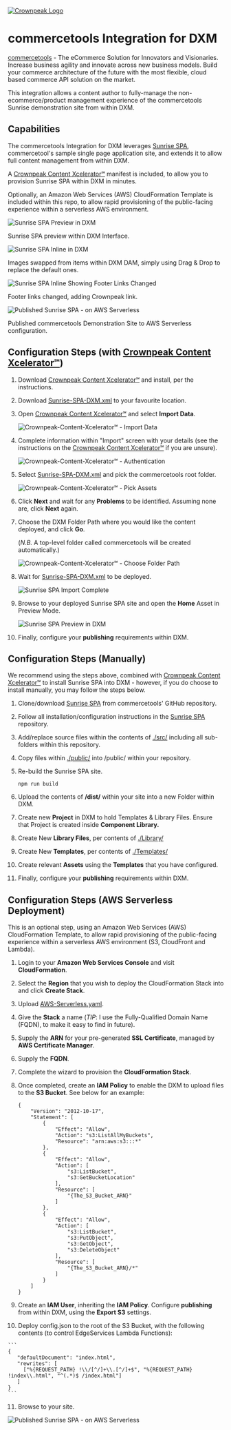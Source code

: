 <a href="https://www.crownpeak.com/" target="_blank">![Crownpeak Logo](../../images/logo/crownpeak-logo.png?raw=true "Crownpeak Logo")</a>

# commercetools Integration for DXM

<a href="https://commercetools.com/" target="_blank">commercetools</a> - The eCommerce Solution for Innovators and
Visionaries. Increase business agility and innovate across new business models. Build your commerce architecture of the
future with the most flexible, cloud based commerce API solution on the market.

This integration allows a content author to fully-manage the non-ecommerce/product management experience of the
commercetools Sunrise demonstration site from within DXM.

## Capabilities
The commercetools Integration for DXM leverages <a href="https://github.com/commercetools/sunrise-spa" target="_blank">Sunrise SPA</a>,
commercetool's sample single page application site, and extends it to allow full content management from within DXM.

A <a href="https://github.com/crownpeak/content-xcelerator" target="_blank">Crownpeak Content Xcelerator℠</a>
manifest is included, to allow you to provision Sunrise SPA within DXM in minutes.

Optionally, an Amazon Web Services (AWS) CloudFormation Template is included within this repo, to allow rapid provisioning of
the public-facing experience within a serverless AWS environment.

![Sunrise SPA Preview in DXM](../../images/screenshots/commercetools/commercetools-screenshot-1.png?raw=true "Sunrise SPA Preview in DXM")

Sunrise SPA preview within DXM Interface.

![Sunrise SPA Inline in DXM](../../images/screenshots/commercetools/commercetools-screenshot-2.png?raw=true "Sunrise SPA Inline in DXM")

Images swapped from items within DXM DAM, simply using Drag & Drop to replace the default ones.

![Sunrise SPA Inline Showing Footer Links Changed](../../images/screenshots/commercetools/commercetools-screenshot-3.png?raw=true "Sunrise SPA Inline Showing Footer Links Changed")

Footer links changed, adding Crownpeak link.

![Published Sunrise SPA - on AWS Serverless](../../images/screenshots/commercetools/commercetools-screenshot-4.png?raw=true "Published Sunrise SPA - on AWS Serverless")

Published commercetools Demonstration Site to AWS Serverless configuration.

## Configuration Steps (with <a href="https://github.com/crownpeak/content-xcelerator" target="_blank">Crownpeak Content Xcelerator℠</a>)
 1) Download <a href="https://github.com/crownpeak/content-xcelerator" target="_blank">Crownpeak Content Xcelerator℠</a> and
    install, per the instructions.

 2) Download <a href="./Crownpeak-Content-Xcelerator℠/Sunrise-SPA-DXM.xml" target="_blank">Sunrise-SPA-DXM.xml</a> to your
    favourite location.

 3) Open <a href="https://github.com/crownpeak/content-xcelerator" target="_blank">Crownpeak Content Xcelerator℠</a> and
    select **Import Data**.
 
    ![Crownpeak-Content-Xcelerator℠ - Import Data](../../images/screenshots/commercetools/content-xcelerator-import-data.png?raw=true "Crownpeak-Content-Xcelerator℠ - Import Data")
 
 4) Complete information within "Import" screen with your details (see the instructions on the <a href="https://github.com/crownpeak/content-xcelerator" target="_blank">Crownpeak Content Xcelerator℠</a>
    if you are unsure).
    
    ![Crownpeak-Content-Xcelerator℠ - Authentication](../../images/screenshots/commercetools/content-xcelerator-authentication.png?raw=true "Crownpeak-Content-Xcelerator℠ - Authentication")
         
 5) Select <a href="./Crownpeak-Content-Xcelerator℠/Sunrise-SPA-DXM.xml" target="_blank">Sunrise-SPA-DXM.xml</a> and pick
    the commercetools root folder.
    
    ![Crownpeak-Content-Xcelerator℠ - Pick Assets](../../images/screenshots/commercetools/content-xcelerator-export-settings.png?raw=true "Crownpeak-Content-Xcelerator℠ - Pick Assets")
 
 6) Click **Next** and wait for any **Problems** to be identified. Assuming none are, click **Next** again.
 
 7) Choose the DXM Folder Path where you would like the content deployed, and click **Go**.
 
    (_N.B._ A top-level folder called commercetools will be created automatically.)
 
    ![Crownpeak-Content-Xcelerator℠ - Choose Folder Path](../../images/screenshots/commercetools/content-xcelerator-top-folder.png?raw=true "Crownpeak-Content-Xcelerator℠ - Choose Folder Path")
        
 8) Wait for <a href="./Crownpeak-Content-Xcelerator℠/Sunrise-SPA-DXM.xml" target="_blank">Sunrise-SPA-DXM.xml</a> to
    be deployed.
    
    ![Sunrise SPA Import Complete](../../images/screenshots/commercetools/content-xcelerator-import-complete.png?raw=true "Sunrise SPA Import Complete")    
    
 9) Browse to your deployed Sunrise SPA site and open the **Home** Asset in Preview Mode.
 
    ![Sunrise SPA Preview in DXM](../../images/screenshots/commercetools/commercetools-screenshot-1.png?raw=true "Sunrise SPA Preview in DXM")

 10) Finally, configure your **publishing** requirements within DXM.

## Configuration Steps (Manually)
We recommend using the steps above, combined with <a href="https://github.com/crownpeak/content-xcelerator" target="_blank">Crownpeak Content Xcelerator℠</a>
to install Sunrise SPA into DXM - however, if you do choose to install manually, you may follow the steps below.

 1) Clone/download <a href="https://github.com/commercetools/sunrise-spa" target="_blank">Sunrise SPA</a> from
    commercetools' GitHub repository.
    
 2) Follow all installation/configuration instructions in the <a href="https://github.com/commercetools/sunrise-spa" target="_blank">Sunrise SPA</a>
    repository.
    
 3) Add/replace source files within the contents of <a href="./src/" target="_blank">./src/</a> including all sub-folders within
    this repository.
    
 4) Copy files within <a href="./public/" target="_blank">./public/</a> into /public/ within your repository.
    
 5) Re-build the Sunrise SPA site.
 
    ```
    npm run build
    ```
    
 6) Upload the contents of **/dist/** within your site into a new Folder within DXM.

 7) Create new **Project** in DXM to hold Templates & Library Files. Ensure that Project is created inside **Component Library.**
 
 8) Create New **Library Files**, per contents of <a href="./Library/" target="_blank">./Library/</a>
 
 9) Create New **Templates**, per contents of <a href="./Templates/" target="_blank">./Templates/</a>

 10) Create relevant **Assets** using the **Templates** that you have configured.
 
 11) Finally, configure your **publishing** requirements within DXM. 

## Configuration Steps (AWS Serverless Deployment)
This is an optional step, using an Amazon Web Services (AWS) CloudFormation Template, to allow rapid provisioning of
the public-facing experience within a serverless AWS environment (S3, CloudFront and Lambda).

 1) Login to your **Amazon Web Services Console** and visit **CloudFormation**.
 
 2) Select the **Region** that you wish to deploy the CloudFormation Stack into and click **Create Stack**.
 
 3) Upload <a href="https://github.com/ptylr/Lambda-at-Edge/blob/master/CloudFormation/AWS-Serverless.yaml" target="_blank">AWS-Serverless.yaml</a>.
 
 4) Give the **Stack** a name (_TIP_: I use the Fully-Qualified Domain Name (FQDN), to make it easy to find in future).
 
 5) Supply the **ARN** for your pre-generated **SSL Certificate**, managed by **AWS Certificate Manager**.
 
 6) Supply the **FQDN**.
 
 7) Complete the wizard to provision the **CloudFormation Stack**.
 
 8) Once completed, create an **IAM Policy** to enable the DXM to upload files to the **S3 Bucket**. See below for an
    example:
    
    ```
    {
        "Version": "2012-10-17",
        "Statement": [
            {
                "Effect": "Allow",
                "Action": "s3:ListAllMyBuckets",
                "Resource": "arn:aws:s3:::*"
            },
            {
                "Effect": "Allow",
                "Action": [
                    "s3:ListBucket",
                    "s3:GetBucketLocation"
                ],
                "Resource": [
                    "{The_S3_Bucket_ARN}"
                ]
            },
            {
                "Effect": "Allow",
                "Action": [
                    "s3:ListBucket",
                    "s3:PutObject",
                    "s3:GetObject",
                    "s3:DeleteObject"
                ],
                "Resource": [
                    "{The_S3_Bucket_ARN}/*"
                ]
            }
        ]
    }
    ```
    
 9) Create an **IAM User**, inheriting the **IAM Policy**. Configure **publishing** from within DXM, using the
    **Export S3** settings.
    
 10) Deploy config.json to the root of the S3 Bucket, with the following contents (to control EdgeServices Lambda Functions):
    
    ```
    {
       "defaultDocument": "index.html",
       "rewrites": [
         ["%{REQUEST_PATH} !\\/[^/]+\\.[^/]+$", "%{REQUEST_PATH} !index\\.html", "^(.*)$ /index.html"]
       ]
    }
    ```
    
 11) Browse to your site.
 
   ![Published Sunrise SPA - on AWS Serverless](../../images/screenshots/commercetools/commercetools-screenshot-4.png?raw=true "Published Sunrise SPA - on AWS Serverless")
